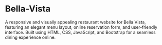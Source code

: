 # Bella-Vista
A responsive and visually appealing restaurant website for Bella Vista, featuring an elegant menu layout, online reservation form, and user-friendly interface. Built using HTML, CSS, JavaScript, and Bootstrap for a seamless dining experience online.
